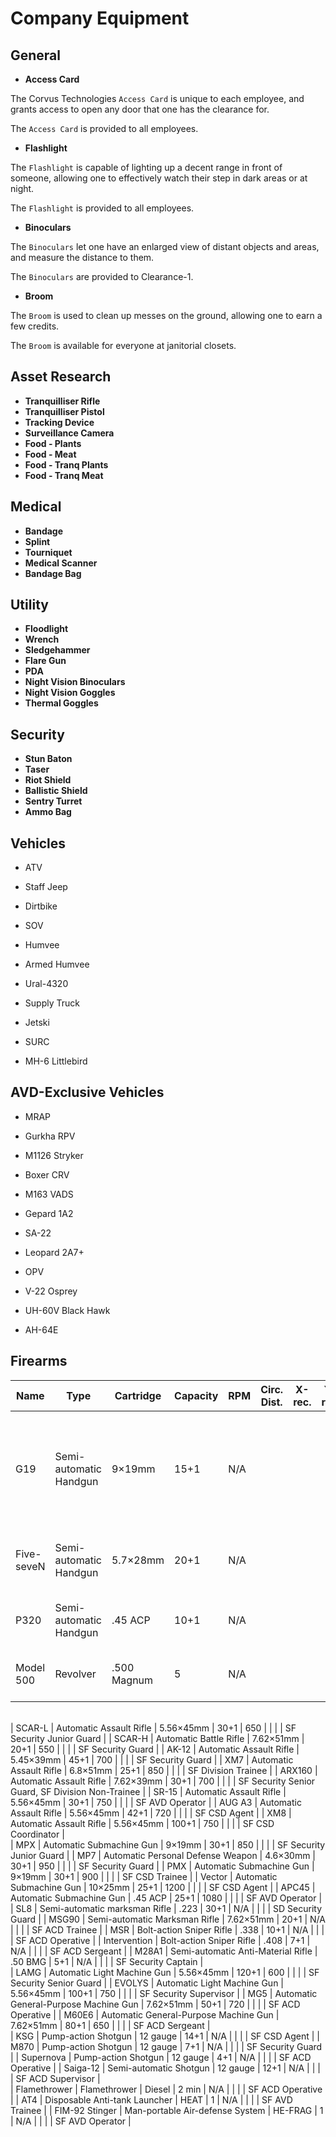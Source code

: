 # Company Equipment

## General
* **Access Card**

The Corvus Technologies `Access Card` is unique to each employee, and grants access to open any door that one has the clearance for.

The `Access Card` is provided to all employees.

* **Flashlight**

The `Flashlight` is capable of lighting up a decent range in front of someone, allowing one to effectively watch their step in dark areas or at night.

The `Flashlight` is provided to all employees.

* **Binoculars**

The `Binoculars` let one have an enlarged view of distant objects and areas, and measure the distance to them.

The `Binoculars` are provided to Clearance-1.

* **Broom**

The `Broom` is used to clean up messes on the ground, allowing one to earn a few credits.

The `Broom` is available for everyone at janitorial closets.

## Asset Research
* **Tranquilliser Rifle**
* **Tranquilliser Pistol**
* **Tracking Device**
* **Surveillance Camera**
* **Food - Plants**
* **Food - Meat**
* **Food - Tranq Plants**
* **Food - Tranq Meat**

## Medical
* **Bandage**
* **Splint**
* **Tourniquet**
* **Medical Scanner**
* **Bandage Bag**

## Utility
* **Floodlight**
* **Wrench**
* **Sledgehammer**
* **Flare Gun**
* **PDA**
* **Night Vision Binoculars**
* **Night Vision Goggles**
* **Thermal Goggles**

## Security
* **Stun Baton**
* **Taser**
* **Riot Shield**
* **Ballistic Shield**
* **Sentry Turret**
* **Ammo Bag**

## Vehicles
* ATV
* Staff Jeep
* Dirtbike
* SOV
* Humvee
* Armed Humvee
* Ural-4320
* Supply Truck

* Jetski
* SURC

* MH-6 Littlebird

## AVD-Exclusive Vehicles
* MRAP
* Gurkha RPV
* M1126 Stryker
* Boxer CRV

* M163 VADS
* Gepard 1A2
* SA-22

* Leopard 2A7+

* OPV

* V-22 Osprey
* UH-60V Black Hawk
* AH-64E

## Firearms
| Name           | Type                                  | Cartridge   | Capacity | RPM  | Circ. Dist. | X-rec. | Y-rec. | Permissions                                                                    |
| -------------- | ------------------------------------- | ----------- | -------- | ---- | ----------- | ------ | ------ | ------------------------------------------------------------------------------ |
| G19            | Semi-automatic Handgun                | 9×19mm      | 15+1     | N/A  |             |        |        | SF Security Cadet, Off-duty Security Senior Guard, E&L Technician, Clearance-4 |
| Five-seveN     | Semi-automatic Handgun                | 5.7×28mm    | 20+1     | N/A  |             |        |        | SF Security Senior Guard, SF Division Trainee                                  |
| P320           | Semi-automatic Handgun                | .45 ACP     | 10+1     | N/A  |             |        |        | SF Security Supervisor, SF AVD Trainee                                         |
| Model 500      | Revolver                              | .500 Magnum | 5        | N/A  |             |        |        | SF Security Captain, Clearance-X                                               |
</br>
| SCAR-L         | Automatic Assault Rifle               | 5.56×45mm   | 30+1     | 650  |             |        |        | SF Security Junior Guard                                                       |
| SCAR-H         | Automatic Battle Rifle                | 7.62×51mm   | 20+1     | 550  |             |        |        | SF Security Guard                                                              |
| AK-12          | Automatic Assault Rifle               | 5.45×39mm   | 45+1     | 700  |             |        |        | SF Security Guard                                                              |
| XM7            | Automatic Assault Rifle               | 6.8×51mm    | 25+1     | 850  |             |        |        | SF Division Trainee                                                            |
| ARX160         | Automatic Assault Rifle               | 7.62×39mm   | 30+1     | 700  |             |        |        | SF Security Senior Guard, SF Division Non-Trainee                              |
| SR-15          | Automatic Assault Rifle               | 5.56×45mm   | 30+1     | 750  |             |        |        | SF AVD Operator                                                                |
| AUG A3         | Automatic Assault Rifle               | 5.56×45mm   | 42+1     | 720  |             |        |        | SF CSD Agent                                                                   |
| XM8            | Automatic Assault Rifle               | 5.56×45mm   | 100+1    | 750  |             |        |        | SF CSD Coordinator                                                             |
</br>
| MPX            | Automatic Submachine Gun              | 9×19mm      | 30+1     | 850  |             |        |        | SF Security Junior Guard                                                       |
| MP7            | Automatic Personal Defense Weapon     | 4.6×30mm    | 30+1     | 950  |             |        |        | SF Security Guard                                                              |
| PMX            | Automatic Submachine Gun              | 9×19mm      | 30+1     | 900  |             |        |        | SF CSD Trainee                                                                 |
| Vector         | Automatic Submachine Gun              | 10×25mm     | 25+1     | 1200 |             |        |        | SF CSD Agent                                                                   |
| APC45          | Automatic Submachine Gun              | .45 ACP     | 25+1     | 1080 |             |        |        | SF AVD Operator                                                                |
</br>
| SL8            | Semi-automatic marksman Rifle         | .223        | 30+1     | N/A  |             |        |        | SD Security Guard                                                              |
| MSG90          | Semi-automatic Marksman Rifle         | 7.62×51mm   | 20+1     | N/A  |             |        |        | SF ACD Trainee                                                                 |
| MSR            | Bolt-action Sniper Rifle              | .338        | 10+1     | N/A  |             |        |        | SF ACD Operative                                                               |
| Intervention   | Bolt-action Sniper Rifle              | .408        | 7+1      | N/A  |             |        |        | SF ACD Sergeant                                                                |
| M28A1          | Semi-automatic Anti-Material Rifle    | .50 BMG     | 5+1      | N/A  |             |        |        | SF Security Captain                                                            |
</br>
| LAMG           | Automatic Light Machine Gun           | 5.56×45mm   | 120+1    | 600  |             |        |        | SF Security Senior Guard                                                       |
| EVOLYS         | Automatic Light Machine Gun           | 5.56×45mm   | 100+1    | 750  |             |        |        | SF Security Supervisor                                                         |
| MG5            | Automatic General-Purpose Machine Gun | 7.62×51mm   | 50+1     | 720  |             |        |        | SF ACD Operative                                                               |
| M60E6          | Automatic General-Purpose Machine Gun | 7.62×51mm   | 80+1     | 650  |             |        |        | SF ACD Sergeant                                                                |
</br>
| KSG            | Pump-action Shotgun                   | 12 gauge    | 14+1     | N/A  |             |        |        | SF CSD Agent                                                                   |
| M870           | Pump-action Shotgun                   | 12 gauge    | 7+1      | N/A  |             |        |        | SF Security Guard                                                              |
| Supernova      | Pump-action Shotgun                   | 12 gauge    | 4+1      | N/A  |             |        |        | SF ACD Operative                                                               |
| Saiga-12       | Semi-automatic Shotgun                | 12 gauge    | 12+1     | N/A  |             |        |        | SF ACD Supervisor                                                              |
</br>
| Flamethrower   | Flamethrower                          | Diesel      | 2 min    | N/A  |             |        |        | SF ACD Operative                                                               |
| AT4            | Disposable Anti-tank Launcher         | HEAT        | 1        | N/A  |             |        |        | SF AVD Trainee                                                                 |
| FIM-92 Stinger | Man-portable Air-defense System       | HE-FRAG     | 1        | N/A  |             |        |        | SF AVD Operator                                                                |
